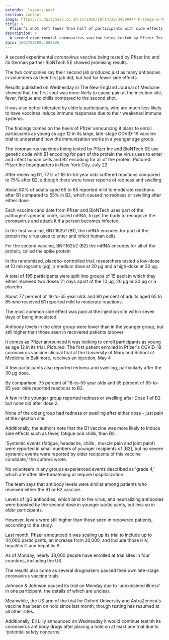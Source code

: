 ```yaml
--- 
extends: _layouts.post 
section: content 
image: https://i.dailymail.co.uk/1s/2020/10/14/20/34398444-0-image-a-48_1602703538695.jpg 
title: > 
  Pfizer's shot left fewer than half of participants with side effects 
description: > 
  A second experimental coronavirus vaccine being tested by Pfizer Inc and its German partner BioNTech SE showed promising results.About 77 percent of 18-to-55 year olds and 80 percent of adults aged 65 to 85 who received B1 reported mild to moderate reactions.Additionally, the authors note that the B1 vaccine was more likely to induce side effects such as fever, fatigue and chills, than B2.The team says that antibody levels were similar among patients who received either the B1 or B2 vaccine.Levels of IgG antibodies, which bind to the virus, and neutralizing antibodies were boosted by the second dose in younger participants, but less so in older participants. 
date: 1602758709.4009626 
--- 
```

A second experimental coronavirus vaccine being tested by Pfizer Inc and its German partner BioNTech SE showed promising results.

The two companies say their second jab produced just as many antibodies in volunteers as their first jab did, but had far fewer side effects.

Results published on Wednesday in The New England Journal of Medicine showed that the first shot was more likely to cause pain at the injection site, fever, fatigue and chills compared to the second shot.

It was also better tolerated by elderly participants, who are much less likely to have vaccines induce immune responses due to their weakened immune systems.

The findings comes on the heels of Pfizer announcing it plans to enroll participants as young as age 12 in its large, late-stage COVID-19 vaccine trial to understand how the immunization works in a younger age group.

The coronavirus vaccines being tested by Pfizer Inc and BioNTech SE use genetic code with B1 encoding for part of the protein the virus uses to enter and infect human cells and B2 encoding for all of the protein. Pictured: Pfizer Inc headquarters in New York City, July 22

After receiving B1, 77% of 18-to-55 year olds suffered reactions compared to 75% after B2, although there were fewer reports of redness and swelling

About 80% of adults aged 65 to 85 reported mild to moderate reactions after B1 compared to 55% in B2, which caused no redness or swelling after either dose

Each vaccine candidate from Pfizer and BioNTech uses part of the pathogen's genetic code, called mRNA, to get the body to recognize the coronavirus and attack it if a person becomes infected.

In the first vaccine, BNT162b1 (B1), the mRNA encodes for part of the protein the virus uses to enter and infect human cells.

For the second vaccine, BNT162b2 (B2) the mRNA encodes for all of the protein, called the spike protein

In the randomized, placebo-controlled trial, researchers tested a low-dose at 10 micrograms (µg), a medium dose at 20 µg and a high-dose at 30 µg.

A total of 195 participants were split into groups of 15 each in which they either received two doses 21 days apart of the 10 µg, 20 µg or 30 µg or a placebo.

About 77 percent of 18-to-55 year olds and 80 percent of adults aged 65 to 85 who received B1 reported mild to moderate reactions.

The most common side effect was pain at the injection site within seven days of being inoculated.

Antibody levels in the older group were lower than in the younger group, but still higher than those seen in recovered patients (above)

It comes as Pfizer announced it was looking to enroll participants as young as age 12 in its trial. Pictured: The first patient enrolled in Pfizer's COVID-19 coronavirus vaccine clinical trial at the University of Maryland School of Medicine in Baltimore, receives an injection, May 4

A few participants also reported redness and swelling, particularly after the 30 µg dose.

By comparison, 75 percent of 18-to-55 year olds and 55 percent of 65-to-85 year olds reported reactions to B2.

A few in the younger group reported redness or swelling after Dose 1 of B2 but none did after dose 2.

None of the older group had redness or swelling after either dose - just pain at the injection site.

Additionally, the authors note that the B1 vaccine was more likely to induce side effects such as fever, fatigue and chills, than B2.

'Systemic events (fatigue, headache, chills , muscle pain and joint paint) were reported in small numbers of younger recipients of [B2], but no severe systemic events were reported by older recipients of this vaccine candidate,' the authors wrote.

No volunteers in any groups experienced events described as 'grade 4,' which are often life-threatening or require hospitalization.

The team says that antibody levels were similar among patients who received either the B1 or B2 vaccine.

Levels of IgG antibodies, which bind to the virus, and neutralizing antibodies were boosted by the second dose in younger participants, but less so in older participants.

However, levels were still higher than those seen in recovered patients, according to the study.

Last month, Pfizer announced it was scaling up its trial to include up to 44,000 participants, an increase from 30,000, and include those HIV, hepatitis C and hepatitis B.

As of Monday, nearly 38,000 people have enrolled at trial sites in four countires, including the US.

The results also come as several drugmakers paused their own late-stage coronavirus vaccine trials

Johnson & Johnson paused its trial on Monday due to 'unexplained illness' in one participant, the details of which are unclear.

Meanwhile, the US arm of the trial for Oxford University and AstraZeneca's vaccine has been on hold since last month, though testing has resumed at all other sites.

Additionally, Eli Lilly announced on Wednesday it would continue testinh its coronavirus antibody drugs after placing a hold on at least one trial due to 'potential safety concerns.'